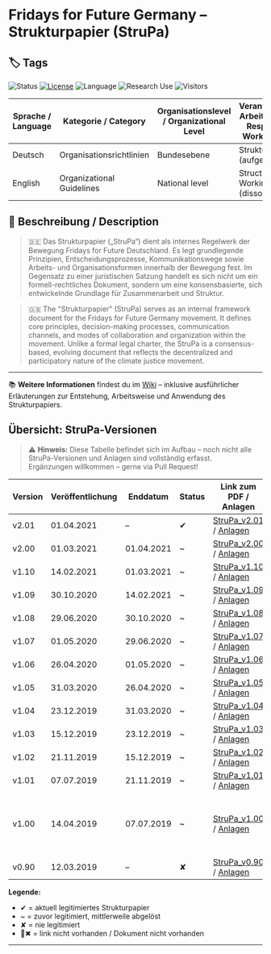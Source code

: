 # Fridays for Future Germany – Strukturpapier (StruPa)

## 🏷️ Tags
![Status](https://img.shields.io/badge/status-archived-blue) 
[![License](https://img.shields.io/badge/license-CC--BY--SA--4.0-lightgrey)](https://creativecommons.org/licenses/by-sa/4.0/) 
![Language](https://img.shields.io/badge/language-German-red) 
![Research Use](https://img.shields.io/badge/suitable%20for-Research-blueviolet)
![Visitors](https://visitor-badge.laobi.icu/badge?page_id=bonsaibauer.strupa)

| Sprache / Language | Kategorie / Category           | Organisationslevel / Organizational Level | Verantwortliche Arbeitsgruppe / Responsible Workinggroup |
|--------------------|--------------------------------|-------------------------------------------|----------------------------------------------------------|
| Deutsch            | Organisationsrichtlinien       | Bundesebene                               | Struktur-AG (aufgelöst)                                  |
| English            | Organizational Guidelines      | National level                            | Structure Working Group (dissolved)                      |

## 📑 Beschreibung / Description
> 🇩🇪 Das Strukturpapier („StruPa“) dient als internes Regelwerk der Bewegung Fridays for Future Deutschland.
> Es legt grundlegende Prinzipien, Entscheidungsprozesse, Kommunikationswege sowie Arbeits- und Organisationsformen innerhalb der Bewegung fest. Im Gegensatz zu einer juristischen Satzung handelt es sich nicht um ein formell-rechtliches Dokument, sondern um eine konsensbasierte, sich entwickelnde Grundlage für Zusammenarbeit und Struktur.

> 🇬🇧 The "Strukturpapier" (StruPa) serves as an internal framework document for the Fridays for Future Germany movement.
> It defines core principles, decision-making processes, communication channels, and modes of collaboration and organization within the movement. Unlike a formal legal charter, the StruPa is a consensus-based, evolving document that reflects the decentralized and participatory nature of the climate justice movement.

---
📚 **Weitere Informationen** findest du im [Wiki](https://github.com/bonsaibauer/strupa/wiki) – inklusive ausführlicher Erläuterungen zur Entstehung, Arbeitsweise und Anwendung des Strukturpapiers.

## Übersicht: StruPa-Versionen
> ⚠️ **Hinweis:** Diese Tabelle befindet sich im Aufbau – noch nicht alle StruPa-Versionen und Anlagen sind vollständig erfasst.  
> Ergänzungen willkommen – gerne via Pull Request!

| Version | Veröffentlichung | Enddatum    | Status | Link zum PDF / Anlagen                                                                                    | Abstimmung/Änderungsanträge   |
|---------|------------------|-------------|--------|------------------------------------------------------------------------------------------------------------|------------------------------| 
| v2.01    | 01.04.2021       | –           | ✔︎      | [StruPa_v2.01](https://fffutu.re/strupa-v2-1-pdf) / [Anlagen](https://fffutu.re/finanzkonzept-v3-0-pdf)    | - | 
| v2.00    | 01.03.2021       | 01.04.2021  | ~      | [StruPa_v2.00](https://fffutu.re/strupa-v2-0-pdf) / [Anlagen](https://fffutu.re/strupa-v2-0-dokumente)     | - | 
| v1.10   | 14.02.2021       | 01.03.2021  | ~      | [StruPa_v1.10](https://fffutu.re/strupa-v1-10-pdf) / [Anlagen](https://fffutu.re/strupa-v1-10-dokumente)  | - | 
| v1.09    | 30.10.2020       | 14.02.2021  | ~      | [StruPa_v1.09](https://fffutu.re/strupa-v1-9-pdf) / [Anlagen](https://fffutu.re/strupa-v1-9-dokumente)     | - | 
| v1.08    | 29.06.2020       | 30.10.2020  | ~      | [StruPa_v1.08](https://fffutu.re/strupa-v1-8-pdf) / [Anlagen](https://fffutu.re/strupa-v1-8-dokumente)     | - | 
| v1.07    | 01.05.2020       | 29.06.2020  | ~      | [StruPa_v1.07](https://fffutu.re/strupa-v1-7-pdf) / [Anlagen](https://fffutu.re/strupa-v1-7-dokumente)     | - | 
| v1.06    | 26.04.2020       | 01.05.2020  | ~      | [StruPa_v1.06](https://fffutu.re/strupa-v1-6-pdf) / [Anlagen](https://fffutu.re/strupa-v1-6-dokumente)     | - | 
| v1.05    | 31.03.2020       | 26.04.2020  | ~      | [StruPa_v1.05](https://fffutu.re/strupa-v1-5-pdf) / [Anlagen](https://fffutu.re/strupa-v1-5-dokumente)     | - | 
| v1.04    | 23.12.2019       | 31.03.2020  | ~      | [StruPa_v1.04](https://fffutu.re/strupa-v1-4-pdf) / [Anlagen](https://fffutu.re/strupa-v1-4-dokumente)     | - | 
| v1.03    | 15.12.2019       | 23.12.2019  | ~      | [StruPa_v1.03](https://fffutu.re/strupa-v1-3-pdf) / [Anlagen](https://fffutu.re/strupa-v1-3-dokumente)     | - | 
| v1.02    | 21.11.2019       | 15.12.2019  | ~      | [StruPa_v1.02](https://fffutu.re/strupa-v1-2-pdf) / [Anlagen](https://fffutu.re/strupa-v1-2-dokumente)     | - | 
| v1.01    | 07.07.2019       | 21.11.2019  | ~      | [StruPa_v1.01](https://fffutu.re/strupa-v1-1-pdf) / [Anlagen](https://fffutu.re/strupa-v1-1-dokumente)     | - | 
| v1.00   | 14.04.2019        | 07.07.2019  | ~      | [StruPa_v1.00](https://github.com/bonsaibauer/strupa/blob/main/Alte%20Versionen%20ohne%20genauen%20Versionsverlauf/StruPa_v1.00__14.04.2019_.pdf) / [Anlagen](https://github.com/bonsaibauer/strupa/tree/main/Anlagen/Anlage_v1.00) | - [Änderungen](https://github.com/bonsaibauer/strupa/releases/tag/v1.00) <br>- 🔗✖ Auswertung <br>- 🔗✖ Ausführliches Abstimmungsergebnis <br>- 🔗✖ Durchführung Abstimmung |
| v0.90   | 12.03.2019        | –           | ✘      | [StruPa_v0.90](https://github.com/bonsaibauer/strupa/blob/main/Alte%20Versionen%20ohne%20genauen%20Versionsverlauf/StruPa_v0.90__12.03.2019_.pdf) / [Anlagen](https://github.com/bonsaibauer/strupa/tree/main/Anlagen/Anlage_v0.90-1%20(Dokumente%20zum%20bearbeiten)) | - [Änderungen](https://github.com/bonsaibauer/strupa/releases/tag/v0.90)  

**Legende:**
- ✔︎ = aktuell legitimiertes Strukturpapier  
- ~ = zuvor legitimiert, mittlerweile abgelöst  
- ✘ = nie legitimiert
- 🔗✖ = link nicht vorhanden / Dokument nicht vorhanden

---
